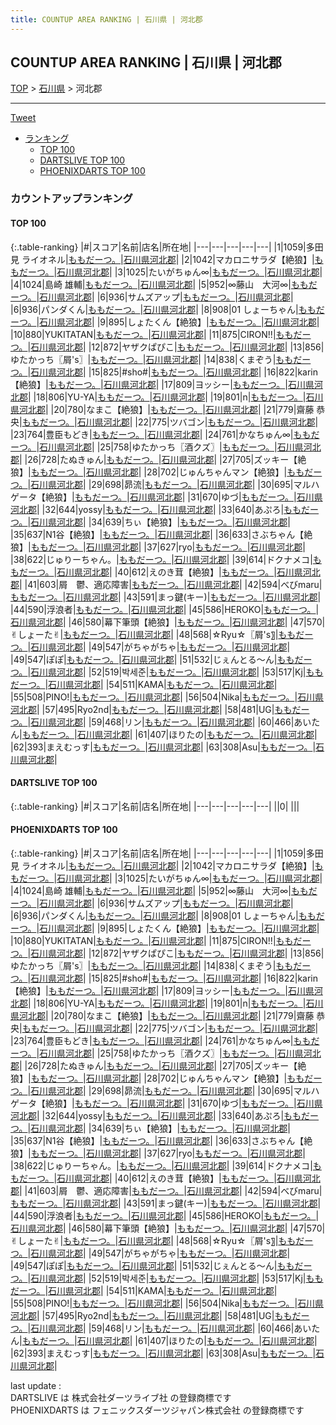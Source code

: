 ```yaml
---
title: COUNTUP AREA RANKING | 石川県 | 河北郡
---
```

## COUNTUP AREA RANKING | 石川県 | 河北郡

[TOP](/darts/rank/) > [石川県](/darts/rank/石川県/) > 河北郡

___

<a href="https://twitter.com/share?ref_src=twsrc%5Etfw" data-text="COUNTUP AREA RANKING | 石川県河北郡" class="twitter-share-button" data-hashtags="DARTSLIVE,PHOENIXDARTS,darts,ダーツ" data-show-count="false">Tweet</a>

* [ランキング](#カウントアップランキング)
    * [TOP 100](#top-100)
    * [DARTSLIVE TOP 100](#dartslive-top-100)
    * [PHOENIXDARTS TOP 100](#phoenixdarts-top-100)

### カウントアップランキング

#### TOP 100



{:.table-ranking}
|#|スコア|名前|店名|所在地|
|---|---|---|---|---|
|1|1059|<span class="rank-name-pd">多田見 ライオネル</span>|<a href="https://vs.phoenixdarts.com/jp/shop/shopDetailInfo/s_9361?s_seq=9361">ももだーつ。</a>|<a href="/darts/rank/石川県/河北郡">石川県河北郡</a>|
|2|1042|<span class="rank-name-pd">マカロニサラダ【絶狼】</span>|<a href="https://vs.phoenixdarts.com/jp/shop/shopDetailInfo/s_9361?s_seq=9361">ももだーつ。</a>|<a href="/darts/rank/石川県/河北郡">石川県河北郡</a>|
|3|1025|<span class="rank-name-pd">たいがちゅん∞</span>|<a href="https://vs.phoenixdarts.com/jp/shop/shopDetailInfo/s_9361?s_seq=9361">ももだーつ。</a>|<a href="/darts/rank/石川県/河北郡">石川県河北郡</a>|
|4|1024|<span class="rank-name-pd"><span class="pro-icon-pd"></span>島崎 雄輔</span>|<a href="https://vs.phoenixdarts.com/jp/shop/shopDetailInfo/s_9361?s_seq=9361">ももだーつ。</a>|<a href="/darts/rank/石川県/河北郡">石川県河北郡</a>|
|5|952|<span class="rank-name-pd">∞藤山　大河∞</span>|<a href="https://vs.phoenixdarts.com/jp/shop/shopDetailInfo/s_9361?s_seq=9361">ももだーつ。</a>|<a href="/darts/rank/石川県/河北郡">石川県河北郡</a>|
|6|936|<span class="rank-name-pd">サムズアップ</span>|<a href="https://vs.phoenixdarts.com/jp/shop/shopDetailInfo/s_9361?s_seq=9361">ももだーつ。</a>|<a href="/darts/rank/石川県/河北郡">石川県河北郡</a>|
|6|936|<span class="rank-name-pd">パンダくん</span>|<a href="https://vs.phoenixdarts.com/jp/shop/shopDetailInfo/s_9361?s_seq=9361">ももだーつ。</a>|<a href="/darts/rank/石川県/河北郡">石川県河北郡</a>|
|8|908|<span class="rank-name-pd">01 しょーちゃん</span>|<a href="https://vs.phoenixdarts.com/jp/shop/shopDetailInfo/s_9361?s_seq=9361">ももだーつ。</a>|<a href="/darts/rank/石川県/河北郡">石川県河北郡</a>|
|9|895|<span class="rank-name-pd">しょたくん【絶狼】</span>|<a href="https://vs.phoenixdarts.com/jp/shop/shopDetailInfo/s_9361?s_seq=9361">ももだーつ。</a>|<a href="/darts/rank/石川県/河北郡">石川県河北郡</a>|
|10|880|<span class="rank-name-pd">YUKITATAN</span>|<a href="https://vs.phoenixdarts.com/jp/shop/shopDetailInfo/s_9361?s_seq=9361">ももだーつ。</a>|<a href="/darts/rank/石川県/河北郡">石川県河北郡</a>|
|11|875|<span class="rank-name-pd">CIRON!!</span>|<a href="https://vs.phoenixdarts.com/jp/shop/shopDetailInfo/s_9361?s_seq=9361">ももだーつ。</a>|<a href="/darts/rank/石川県/河北郡">石川県河北郡</a>|
|12|872|<span class="rank-name-pd">ヤザクぱぴこ</span>|<a href="https://vs.phoenixdarts.com/jp/shop/shopDetailInfo/s_9361?s_seq=9361">ももだーつ。</a>|<a href="/darts/rank/石川県/河北郡">石川県河北郡</a>|
|13|856|<span class="rank-name-pd">ゆたかっち〖屑&#x27;s〗</span>|<a href="https://vs.phoenixdarts.com/jp/shop/shopDetailInfo/s_9361?s_seq=9361">ももだーつ。</a>|<a href="/darts/rank/石川県/河北郡">石川県河北郡</a>|
|14|838|<span class="rank-name-pd">くまぞう</span>|<a href="https://vs.phoenixdarts.com/jp/shop/shopDetailInfo/s_9361?s_seq=9361">ももだーつ。</a>|<a href="/darts/rank/石川県/河北郡">石川県河北郡</a>|
|15|825|<span class="rank-name-pd">#sho#</span>|<a href="https://vs.phoenixdarts.com/jp/shop/shopDetailInfo/s_9361?s_seq=9361">ももだーつ。</a>|<a href="/darts/rank/石川県/河北郡">石川県河北郡</a>|
|16|822|<span class="rank-name-pd">karin【絶狼】</span>|<a href="https://vs.phoenixdarts.com/jp/shop/shopDetailInfo/s_9361?s_seq=9361">ももだーつ。</a>|<a href="/darts/rank/石川県/河北郡">石川県河北郡</a>|
|17|809|<span class="rank-name-pd">ヨッシー</span>|<a href="https://vs.phoenixdarts.com/jp/shop/shopDetailInfo/s_9361?s_seq=9361">ももだーつ。</a>|<a href="/darts/rank/石川県/河北郡">石川県河北郡</a>|
|18|806|<span class="rank-name-pd">YU-YA</span>|<a href="https://vs.phoenixdarts.com/jp/shop/shopDetailInfo/s_9361?s_seq=9361">ももだーつ。</a>|<a href="/darts/rank/石川県/河北郡">石川県河北郡</a>|
|19|801|<span class="rank-name-pd">n</span>|<a href="https://vs.phoenixdarts.com/jp/shop/shopDetailInfo/s_9361?s_seq=9361">ももだーつ。</a>|<a href="/darts/rank/石川県/河北郡">石川県河北郡</a>|
|20|780|<span class="rank-name-pd">なまこ【絶狼】</span>|<a href="https://vs.phoenixdarts.com/jp/shop/shopDetailInfo/s_9361?s_seq=9361">ももだーつ。</a>|<a href="/darts/rank/石川県/河北郡">石川県河北郡</a>|
|21|779|<span class="rank-name-pd"><span class="pro-icon-pd"></span>齋藤 恭央</span>|<a href="https://vs.phoenixdarts.com/jp/shop/shopDetailInfo/s_9361?s_seq=9361">ももだーつ。</a>|<a href="/darts/rank/石川県/河北郡">石川県河北郡</a>|
|22|775|<span class="rank-name-pd">ツバゴン</span>|<a href="https://vs.phoenixdarts.com/jp/shop/shopDetailInfo/s_9361?s_seq=9361">ももだーつ。</a>|<a href="/darts/rank/石川県/河北郡">石川県河北郡</a>|
|23|764|<span class="rank-name-pd">豊臣もどき</span>|<a href="https://vs.phoenixdarts.com/jp/shop/shopDetailInfo/s_9361?s_seq=9361">ももだーつ。</a>|<a href="/darts/rank/石川県/河北郡">石川県河北郡</a>|
|24|761|<span class="rank-name-pd">かなちゅん∞</span>|<a href="https://vs.phoenixdarts.com/jp/shop/shopDetailInfo/s_9361?s_seq=9361">ももだーつ。</a>|<a href="/darts/rank/石川県/河北郡">石川県河北郡</a>|
|25|758|<span class="rank-name-pd">ゆたかっち〖酒クズ〗</span>|<a href="https://vs.phoenixdarts.com/jp/shop/shopDetailInfo/s_9361?s_seq=9361">ももだーつ。</a>|<a href="/darts/rank/石川県/河北郡">石川県河北郡</a>|
|26|728|<span class="rank-name-pd">たぬきゅん</span>|<a href="https://vs.phoenixdarts.com/jp/shop/shopDetailInfo/s_9361?s_seq=9361">ももだーつ。</a>|<a href="/darts/rank/石川県/河北郡">石川県河北郡</a>|
|27|705|<span class="rank-name-pd">ズッキー【絶狼】</span>|<a href="https://vs.phoenixdarts.com/jp/shop/shopDetailInfo/s_9361?s_seq=9361">ももだーつ。</a>|<a href="/darts/rank/石川県/河北郡">石川県河北郡</a>|
|28|702|<span class="rank-name-pd">じゅんちゃんマン【絶狼】</span>|<a href="https://vs.phoenixdarts.com/jp/shop/shopDetailInfo/s_9361?s_seq=9361">ももだーつ。</a>|<a href="/darts/rank/石川県/河北郡">石川県河北郡</a>|
|29|698|<span class="rank-name-pd">昴流</span>|<a href="https://vs.phoenixdarts.com/jp/shop/shopDetailInfo/s_9361?s_seq=9361">ももだーつ。</a>|<a href="/darts/rank/石川県/河北郡">石川県河北郡</a>|
|30|695|<span class="rank-name-pd">マルハゲータ【絶狼】</span>|<a href="https://vs.phoenixdarts.com/jp/shop/shopDetailInfo/s_9361?s_seq=9361">ももだーつ。</a>|<a href="/darts/rank/石川県/河北郡">石川県河北郡</a>|
|31|670|<span class="rank-name-pd">ゆづ</span>|<a href="https://vs.phoenixdarts.com/jp/shop/shopDetailInfo/s_9361?s_seq=9361">ももだーつ。</a>|<a href="/darts/rank/石川県/河北郡">石川県河北郡</a>|
|32|644|<span class="rank-name-pd">yossy</span>|<a href="https://vs.phoenixdarts.com/jp/shop/shopDetailInfo/s_9361?s_seq=9361">ももだーつ。</a>|<a href="/darts/rank/石川県/河北郡">石川県河北郡</a>|
|33|640|<span class="rank-name-pd">あぷろ</span>|<a href="https://vs.phoenixdarts.com/jp/shop/shopDetailInfo/s_9361?s_seq=9361">ももだーつ。</a>|<a href="/darts/rank/石川県/河北郡">石川県河北郡</a>|
|34|639|<span class="rank-name-pd">ちぃ【絶狼】</span>|<a href="https://vs.phoenixdarts.com/jp/shop/shopDetailInfo/s_9361?s_seq=9361">ももだーつ。</a>|<a href="/darts/rank/石川県/河北郡">石川県河北郡</a>|
|35|637|<span class="rank-name-pd">N1谷【絶狼】</span>|<a href="https://vs.phoenixdarts.com/jp/shop/shopDetailInfo/s_9361?s_seq=9361">ももだーつ。</a>|<a href="/darts/rank/石川県/河北郡">石川県河北郡</a>|
|36|633|<span class="rank-name-pd">さぶちゃん【絶狼】</span>|<a href="https://vs.phoenixdarts.com/jp/shop/shopDetailInfo/s_9361?s_seq=9361">ももだーつ。</a>|<a href="/darts/rank/石川県/河北郡">石川県河北郡</a>|
|37|627|<span class="rank-name-pd">ryo</span>|<a href="https://vs.phoenixdarts.com/jp/shop/shopDetailInfo/s_9361?s_seq=9361">ももだーつ。</a>|<a href="/darts/rank/石川県/河北郡">石川県河北郡</a>|
|38|622|<span class="rank-name-pd">じゅりーちゃん。</span>|<a href="https://vs.phoenixdarts.com/jp/shop/shopDetailInfo/s_9361?s_seq=9361">ももだーつ。</a>|<a href="/darts/rank/石川県/河北郡">石川県河北郡</a>|
|39|614|<span class="rank-name-pd">ドクナメコ</span>|<a href="https://vs.phoenixdarts.com/jp/shop/shopDetailInfo/s_9361?s_seq=9361">ももだーつ。</a>|<a href="/darts/rank/石川県/河北郡">石川県河北郡</a>|
|40|612|<span class="rank-name-pd">えのき茸【絶狼】</span>|<a href="https://vs.phoenixdarts.com/jp/shop/shopDetailInfo/s_9361?s_seq=9361">ももだーつ。</a>|<a href="/darts/rank/石川県/河北郡">石川県河北郡</a>|
|41|603|<span class="rank-name-pd">屑　鬱、適応障害</span>|<a href="https://vs.phoenixdarts.com/jp/shop/shopDetailInfo/s_9361?s_seq=9361">ももだーつ。</a>|<a href="/darts/rank/石川県/河北郡">石川県河北郡</a>|
|42|594|<span class="rank-name-pd">べびmaru</span>|<a href="https://vs.phoenixdarts.com/jp/shop/shopDetailInfo/s_9361?s_seq=9361">ももだーつ。</a>|<a href="/darts/rank/石川県/河北郡">石川県河北郡</a>|
|43|591|<span class="rank-name-pd">まっ鍵(キー)</span>|<a href="https://vs.phoenixdarts.com/jp/shop/shopDetailInfo/s_9361?s_seq=9361">ももだーつ。</a>|<a href="/darts/rank/石川県/河北郡">石川県河北郡</a>|
|44|590|<span class="rank-name-pd">浮浪者</span>|<a href="https://vs.phoenixdarts.com/jp/shop/shopDetailInfo/s_9361?s_seq=9361">ももだーつ。</a>|<a href="/darts/rank/石川県/河北郡">石川県河北郡</a>|
|45|586|<span class="rank-name-pd">HEROKO</span>|<a href="https://vs.phoenixdarts.com/jp/shop/shopDetailInfo/s_9361?s_seq=9361">ももだーつ。</a>|<a href="/darts/rank/石川県/河北郡">石川県河北郡</a>|
|46|580|<span class="rank-name-pd">幕下筆頭【絶狼】</span>|<a href="https://vs.phoenixdarts.com/jp/shop/shopDetailInfo/s_9361?s_seq=9361">ももだーつ。</a>|<a href="/darts/rank/石川県/河北郡">石川県河北郡</a>|
|47|570|<span class="rank-name-pd">✌︎しょーた✌︎</span>|<a href="https://vs.phoenixdarts.com/jp/shop/shopDetailInfo/s_9361?s_seq=9361">ももだーつ。</a>|<a href="/darts/rank/石川県/河北郡">石川県河北郡</a>|
|48|568|<span class="rank-name-pd">☆Ryu☆〖屑&#x27;s〗</span>|<a href="https://vs.phoenixdarts.com/jp/shop/shopDetailInfo/s_9361?s_seq=9361">ももだーつ。</a>|<a href="/darts/rank/石川県/河北郡">石川県河北郡</a>|
|49|547|<span class="rank-name-pd">がちゃがちゃ</span>|<a href="https://vs.phoenixdarts.com/jp/shop/shopDetailInfo/s_9361?s_seq=9361">ももだーつ。</a>|<a href="/darts/rank/石川県/河北郡">石川県河北郡</a>|
|49|547|<span class="rank-name-pd">ぽぽ</span>|<a href="https://vs.phoenixdarts.com/jp/shop/shopDetailInfo/s_9361?s_seq=9361">ももだーつ。</a>|<a href="/darts/rank/石川県/河北郡">石川県河北郡</a>|
|51|532|<span class="rank-name-pd">じぇんとる～ん</span>|<a href="https://vs.phoenixdarts.com/jp/shop/shopDetailInfo/s_9361?s_seq=9361">ももだーつ。</a>|<a href="/darts/rank/石川県/河北郡">石川県河北郡</a>|
|52|519|<span class="rank-name-pd">박세준</span>|<a href="https://vs.phoenixdarts.com/jp/shop/shopDetailInfo/s_9361?s_seq=9361">ももだーつ。</a>|<a href="/darts/rank/石川県/河北郡">石川県河北郡</a>|
|53|517|<span class="rank-name-pd">Kj</span>|<a href="https://vs.phoenixdarts.com/jp/shop/shopDetailInfo/s_9361?s_seq=9361">ももだーつ。</a>|<a href="/darts/rank/石川県/河北郡">石川県河北郡</a>|
|54|511|<span class="rank-name-pd">KAMA</span>|<a href="https://vs.phoenixdarts.com/jp/shop/shopDetailInfo/s_9361?s_seq=9361">ももだーつ。</a>|<a href="/darts/rank/石川県/河北郡">石川県河北郡</a>|
|55|508|<span class="rank-name-pd">PINO!</span>|<a href="https://vs.phoenixdarts.com/jp/shop/shopDetailInfo/s_9361?s_seq=9361">ももだーつ。</a>|<a href="/darts/rank/石川県/河北郡">石川県河北郡</a>|
|56|504|<span class="rank-name-pd">Nika</span>|<a href="https://vs.phoenixdarts.com/jp/shop/shopDetailInfo/s_9361?s_seq=9361">ももだーつ。</a>|<a href="/darts/rank/石川県/河北郡">石川県河北郡</a>|
|57|495|<span class="rank-name-pd">Ryo2nd</span>|<a href="https://vs.phoenixdarts.com/jp/shop/shopDetailInfo/s_9361?s_seq=9361">ももだーつ。</a>|<a href="/darts/rank/石川県/河北郡">石川県河北郡</a>|
|58|481|<span class="rank-name-pd">UG</span>|<a href="https://vs.phoenixdarts.com/jp/shop/shopDetailInfo/s_9361?s_seq=9361">ももだーつ。</a>|<a href="/darts/rank/石川県/河北郡">石川県河北郡</a>|
|59|468|<span class="rank-name-pd">リン</span>|<a href="https://vs.phoenixdarts.com/jp/shop/shopDetailInfo/s_9361?s_seq=9361">ももだーつ。</a>|<a href="/darts/rank/石川県/河北郡">石川県河北郡</a>|
|60|466|<span class="rank-name-pd">あいたん</span>|<a href="https://vs.phoenixdarts.com/jp/shop/shopDetailInfo/s_9361?s_seq=9361">ももだーつ。</a>|<a href="/darts/rank/石川県/河北郡">石川県河北郡</a>|
|61|407|<span class="rank-name-pd">ほりたの</span>|<a href="https://vs.phoenixdarts.com/jp/shop/shopDetailInfo/s_9361?s_seq=9361">ももだーつ。</a>|<a href="/darts/rank/石川県/河北郡">石川県河北郡</a>|
|62|393|<span class="rank-name-pd">まえむっす</span>|<a href="https://vs.phoenixdarts.com/jp/shop/shopDetailInfo/s_9361?s_seq=9361">ももだーつ。</a>|<a href="/darts/rank/石川県/河北郡">石川県河北郡</a>|
|63|308|<span class="rank-name-pd">Asu</span>|<a href="https://vs.phoenixdarts.com/jp/shop/shopDetailInfo/s_9361?s_seq=9361">ももだーつ。</a>|<a href="/darts/rank/石川県/河北郡">石川県河北郡</a>|


#### DARTSLIVE TOP 100



{:.table-ranking}
|#|スコア|名前|店名|所在地|
|---|---|---|---|---|
||0|<span class="rank-name-dl"> </span>|<a href=""></a>|<a href="/darts/rank//"></a>|


#### PHOENIXDARTS TOP 100



{:.table-ranking}
|#|スコア|名前|店名|所在地|
|---|---|---|---|---|
|1|1059|<span class="rank-name-pd">多田見 ライオネル</span>|<a href="https://vs.phoenixdarts.com/jp/shop/shopDetailInfo/s_9361?s_seq=9361">ももだーつ。</a>|<a href="/darts/rank/石川県/河北郡">石川県河北郡</a>|
|2|1042|<span class="rank-name-pd">マカロニサラダ【絶狼】</span>|<a href="https://vs.phoenixdarts.com/jp/shop/shopDetailInfo/s_9361?s_seq=9361">ももだーつ。</a>|<a href="/darts/rank/石川県/河北郡">石川県河北郡</a>|
|3|1025|<span class="rank-name-pd">たいがちゅん∞</span>|<a href="https://vs.phoenixdarts.com/jp/shop/shopDetailInfo/s_9361?s_seq=9361">ももだーつ。</a>|<a href="/darts/rank/石川県/河北郡">石川県河北郡</a>|
|4|1024|<span class="rank-name-pd"><span class="pro-icon-pd"></span>島崎 雄輔</span>|<a href="https://vs.phoenixdarts.com/jp/shop/shopDetailInfo/s_9361?s_seq=9361">ももだーつ。</a>|<a href="/darts/rank/石川県/河北郡">石川県河北郡</a>|
|5|952|<span class="rank-name-pd">∞藤山　大河∞</span>|<a href="https://vs.phoenixdarts.com/jp/shop/shopDetailInfo/s_9361?s_seq=9361">ももだーつ。</a>|<a href="/darts/rank/石川県/河北郡">石川県河北郡</a>|
|6|936|<span class="rank-name-pd">サムズアップ</span>|<a href="https://vs.phoenixdarts.com/jp/shop/shopDetailInfo/s_9361?s_seq=9361">ももだーつ。</a>|<a href="/darts/rank/石川県/河北郡">石川県河北郡</a>|
|6|936|<span class="rank-name-pd">パンダくん</span>|<a href="https://vs.phoenixdarts.com/jp/shop/shopDetailInfo/s_9361?s_seq=9361">ももだーつ。</a>|<a href="/darts/rank/石川県/河北郡">石川県河北郡</a>|
|8|908|<span class="rank-name-pd">01 しょーちゃん</span>|<a href="https://vs.phoenixdarts.com/jp/shop/shopDetailInfo/s_9361?s_seq=9361">ももだーつ。</a>|<a href="/darts/rank/石川県/河北郡">石川県河北郡</a>|
|9|895|<span class="rank-name-pd">しょたくん【絶狼】</span>|<a href="https://vs.phoenixdarts.com/jp/shop/shopDetailInfo/s_9361?s_seq=9361">ももだーつ。</a>|<a href="/darts/rank/石川県/河北郡">石川県河北郡</a>|
|10|880|<span class="rank-name-pd">YUKITATAN</span>|<a href="https://vs.phoenixdarts.com/jp/shop/shopDetailInfo/s_9361?s_seq=9361">ももだーつ。</a>|<a href="/darts/rank/石川県/河北郡">石川県河北郡</a>|
|11|875|<span class="rank-name-pd">CIRON!!</span>|<a href="https://vs.phoenixdarts.com/jp/shop/shopDetailInfo/s_9361?s_seq=9361">ももだーつ。</a>|<a href="/darts/rank/石川県/河北郡">石川県河北郡</a>|
|12|872|<span class="rank-name-pd">ヤザクぱぴこ</span>|<a href="https://vs.phoenixdarts.com/jp/shop/shopDetailInfo/s_9361?s_seq=9361">ももだーつ。</a>|<a href="/darts/rank/石川県/河北郡">石川県河北郡</a>|
|13|856|<span class="rank-name-pd">ゆたかっち〖屑&#x27;s〗</span>|<a href="https://vs.phoenixdarts.com/jp/shop/shopDetailInfo/s_9361?s_seq=9361">ももだーつ。</a>|<a href="/darts/rank/石川県/河北郡">石川県河北郡</a>|
|14|838|<span class="rank-name-pd">くまぞう</span>|<a href="https://vs.phoenixdarts.com/jp/shop/shopDetailInfo/s_9361?s_seq=9361">ももだーつ。</a>|<a href="/darts/rank/石川県/河北郡">石川県河北郡</a>|
|15|825|<span class="rank-name-pd">#sho#</span>|<a href="https://vs.phoenixdarts.com/jp/shop/shopDetailInfo/s_9361?s_seq=9361">ももだーつ。</a>|<a href="/darts/rank/石川県/河北郡">石川県河北郡</a>|
|16|822|<span class="rank-name-pd">karin【絶狼】</span>|<a href="https://vs.phoenixdarts.com/jp/shop/shopDetailInfo/s_9361?s_seq=9361">ももだーつ。</a>|<a href="/darts/rank/石川県/河北郡">石川県河北郡</a>|
|17|809|<span class="rank-name-pd">ヨッシー</span>|<a href="https://vs.phoenixdarts.com/jp/shop/shopDetailInfo/s_9361?s_seq=9361">ももだーつ。</a>|<a href="/darts/rank/石川県/河北郡">石川県河北郡</a>|
|18|806|<span class="rank-name-pd">YU-YA</span>|<a href="https://vs.phoenixdarts.com/jp/shop/shopDetailInfo/s_9361?s_seq=9361">ももだーつ。</a>|<a href="/darts/rank/石川県/河北郡">石川県河北郡</a>|
|19|801|<span class="rank-name-pd">n</span>|<a href="https://vs.phoenixdarts.com/jp/shop/shopDetailInfo/s_9361?s_seq=9361">ももだーつ。</a>|<a href="/darts/rank/石川県/河北郡">石川県河北郡</a>|
|20|780|<span class="rank-name-pd">なまこ【絶狼】</span>|<a href="https://vs.phoenixdarts.com/jp/shop/shopDetailInfo/s_9361?s_seq=9361">ももだーつ。</a>|<a href="/darts/rank/石川県/河北郡">石川県河北郡</a>|
|21|779|<span class="rank-name-pd"><span class="pro-icon-pd"></span>齋藤 恭央</span>|<a href="https://vs.phoenixdarts.com/jp/shop/shopDetailInfo/s_9361?s_seq=9361">ももだーつ。</a>|<a href="/darts/rank/石川県/河北郡">石川県河北郡</a>|
|22|775|<span class="rank-name-pd">ツバゴン</span>|<a href="https://vs.phoenixdarts.com/jp/shop/shopDetailInfo/s_9361?s_seq=9361">ももだーつ。</a>|<a href="/darts/rank/石川県/河北郡">石川県河北郡</a>|
|23|764|<span class="rank-name-pd">豊臣もどき</span>|<a href="https://vs.phoenixdarts.com/jp/shop/shopDetailInfo/s_9361?s_seq=9361">ももだーつ。</a>|<a href="/darts/rank/石川県/河北郡">石川県河北郡</a>|
|24|761|<span class="rank-name-pd">かなちゅん∞</span>|<a href="https://vs.phoenixdarts.com/jp/shop/shopDetailInfo/s_9361?s_seq=9361">ももだーつ。</a>|<a href="/darts/rank/石川県/河北郡">石川県河北郡</a>|
|25|758|<span class="rank-name-pd">ゆたかっち〖酒クズ〗</span>|<a href="https://vs.phoenixdarts.com/jp/shop/shopDetailInfo/s_9361?s_seq=9361">ももだーつ。</a>|<a href="/darts/rank/石川県/河北郡">石川県河北郡</a>|
|26|728|<span class="rank-name-pd">たぬきゅん</span>|<a href="https://vs.phoenixdarts.com/jp/shop/shopDetailInfo/s_9361?s_seq=9361">ももだーつ。</a>|<a href="/darts/rank/石川県/河北郡">石川県河北郡</a>|
|27|705|<span class="rank-name-pd">ズッキー【絶狼】</span>|<a href="https://vs.phoenixdarts.com/jp/shop/shopDetailInfo/s_9361?s_seq=9361">ももだーつ。</a>|<a href="/darts/rank/石川県/河北郡">石川県河北郡</a>|
|28|702|<span class="rank-name-pd">じゅんちゃんマン【絶狼】</span>|<a href="https://vs.phoenixdarts.com/jp/shop/shopDetailInfo/s_9361?s_seq=9361">ももだーつ。</a>|<a href="/darts/rank/石川県/河北郡">石川県河北郡</a>|
|29|698|<span class="rank-name-pd">昴流</span>|<a href="https://vs.phoenixdarts.com/jp/shop/shopDetailInfo/s_9361?s_seq=9361">ももだーつ。</a>|<a href="/darts/rank/石川県/河北郡">石川県河北郡</a>|
|30|695|<span class="rank-name-pd">マルハゲータ【絶狼】</span>|<a href="https://vs.phoenixdarts.com/jp/shop/shopDetailInfo/s_9361?s_seq=9361">ももだーつ。</a>|<a href="/darts/rank/石川県/河北郡">石川県河北郡</a>|
|31|670|<span class="rank-name-pd">ゆづ</span>|<a href="https://vs.phoenixdarts.com/jp/shop/shopDetailInfo/s_9361?s_seq=9361">ももだーつ。</a>|<a href="/darts/rank/石川県/河北郡">石川県河北郡</a>|
|32|644|<span class="rank-name-pd">yossy</span>|<a href="https://vs.phoenixdarts.com/jp/shop/shopDetailInfo/s_9361?s_seq=9361">ももだーつ。</a>|<a href="/darts/rank/石川県/河北郡">石川県河北郡</a>|
|33|640|<span class="rank-name-pd">あぷろ</span>|<a href="https://vs.phoenixdarts.com/jp/shop/shopDetailInfo/s_9361?s_seq=9361">ももだーつ。</a>|<a href="/darts/rank/石川県/河北郡">石川県河北郡</a>|
|34|639|<span class="rank-name-pd">ちぃ【絶狼】</span>|<a href="https://vs.phoenixdarts.com/jp/shop/shopDetailInfo/s_9361?s_seq=9361">ももだーつ。</a>|<a href="/darts/rank/石川県/河北郡">石川県河北郡</a>|
|35|637|<span class="rank-name-pd">N1谷【絶狼】</span>|<a href="https://vs.phoenixdarts.com/jp/shop/shopDetailInfo/s_9361?s_seq=9361">ももだーつ。</a>|<a href="/darts/rank/石川県/河北郡">石川県河北郡</a>|
|36|633|<span class="rank-name-pd">さぶちゃん【絶狼】</span>|<a href="https://vs.phoenixdarts.com/jp/shop/shopDetailInfo/s_9361?s_seq=9361">ももだーつ。</a>|<a href="/darts/rank/石川県/河北郡">石川県河北郡</a>|
|37|627|<span class="rank-name-pd">ryo</span>|<a href="https://vs.phoenixdarts.com/jp/shop/shopDetailInfo/s_9361?s_seq=9361">ももだーつ。</a>|<a href="/darts/rank/石川県/河北郡">石川県河北郡</a>|
|38|622|<span class="rank-name-pd">じゅりーちゃん。</span>|<a href="https://vs.phoenixdarts.com/jp/shop/shopDetailInfo/s_9361?s_seq=9361">ももだーつ。</a>|<a href="/darts/rank/石川県/河北郡">石川県河北郡</a>|
|39|614|<span class="rank-name-pd">ドクナメコ</span>|<a href="https://vs.phoenixdarts.com/jp/shop/shopDetailInfo/s_9361?s_seq=9361">ももだーつ。</a>|<a href="/darts/rank/石川県/河北郡">石川県河北郡</a>|
|40|612|<span class="rank-name-pd">えのき茸【絶狼】</span>|<a href="https://vs.phoenixdarts.com/jp/shop/shopDetailInfo/s_9361?s_seq=9361">ももだーつ。</a>|<a href="/darts/rank/石川県/河北郡">石川県河北郡</a>|
|41|603|<span class="rank-name-pd">屑　鬱、適応障害</span>|<a href="https://vs.phoenixdarts.com/jp/shop/shopDetailInfo/s_9361?s_seq=9361">ももだーつ。</a>|<a href="/darts/rank/石川県/河北郡">石川県河北郡</a>|
|42|594|<span class="rank-name-pd">べびmaru</span>|<a href="https://vs.phoenixdarts.com/jp/shop/shopDetailInfo/s_9361?s_seq=9361">ももだーつ。</a>|<a href="/darts/rank/石川県/河北郡">石川県河北郡</a>|
|43|591|<span class="rank-name-pd">まっ鍵(キー)</span>|<a href="https://vs.phoenixdarts.com/jp/shop/shopDetailInfo/s_9361?s_seq=9361">ももだーつ。</a>|<a href="/darts/rank/石川県/河北郡">石川県河北郡</a>|
|44|590|<span class="rank-name-pd">浮浪者</span>|<a href="https://vs.phoenixdarts.com/jp/shop/shopDetailInfo/s_9361?s_seq=9361">ももだーつ。</a>|<a href="/darts/rank/石川県/河北郡">石川県河北郡</a>|
|45|586|<span class="rank-name-pd">HEROKO</span>|<a href="https://vs.phoenixdarts.com/jp/shop/shopDetailInfo/s_9361?s_seq=9361">ももだーつ。</a>|<a href="/darts/rank/石川県/河北郡">石川県河北郡</a>|
|46|580|<span class="rank-name-pd">幕下筆頭【絶狼】</span>|<a href="https://vs.phoenixdarts.com/jp/shop/shopDetailInfo/s_9361?s_seq=9361">ももだーつ。</a>|<a href="/darts/rank/石川県/河北郡">石川県河北郡</a>|
|47|570|<span class="rank-name-pd">✌︎しょーた✌︎</span>|<a href="https://vs.phoenixdarts.com/jp/shop/shopDetailInfo/s_9361?s_seq=9361">ももだーつ。</a>|<a href="/darts/rank/石川県/河北郡">石川県河北郡</a>|
|48|568|<span class="rank-name-pd">☆Ryu☆〖屑&#x27;s〗</span>|<a href="https://vs.phoenixdarts.com/jp/shop/shopDetailInfo/s_9361?s_seq=9361">ももだーつ。</a>|<a href="/darts/rank/石川県/河北郡">石川県河北郡</a>|
|49|547|<span class="rank-name-pd">がちゃがちゃ</span>|<a href="https://vs.phoenixdarts.com/jp/shop/shopDetailInfo/s_9361?s_seq=9361">ももだーつ。</a>|<a href="/darts/rank/石川県/河北郡">石川県河北郡</a>|
|49|547|<span class="rank-name-pd">ぽぽ</span>|<a href="https://vs.phoenixdarts.com/jp/shop/shopDetailInfo/s_9361?s_seq=9361">ももだーつ。</a>|<a href="/darts/rank/石川県/河北郡">石川県河北郡</a>|
|51|532|<span class="rank-name-pd">じぇんとる～ん</span>|<a href="https://vs.phoenixdarts.com/jp/shop/shopDetailInfo/s_9361?s_seq=9361">ももだーつ。</a>|<a href="/darts/rank/石川県/河北郡">石川県河北郡</a>|
|52|519|<span class="rank-name-pd">박세준</span>|<a href="https://vs.phoenixdarts.com/jp/shop/shopDetailInfo/s_9361?s_seq=9361">ももだーつ。</a>|<a href="/darts/rank/石川県/河北郡">石川県河北郡</a>|
|53|517|<span class="rank-name-pd">Kj</span>|<a href="https://vs.phoenixdarts.com/jp/shop/shopDetailInfo/s_9361?s_seq=9361">ももだーつ。</a>|<a href="/darts/rank/石川県/河北郡">石川県河北郡</a>|
|54|511|<span class="rank-name-pd">KAMA</span>|<a href="https://vs.phoenixdarts.com/jp/shop/shopDetailInfo/s_9361?s_seq=9361">ももだーつ。</a>|<a href="/darts/rank/石川県/河北郡">石川県河北郡</a>|
|55|508|<span class="rank-name-pd">PINO!</span>|<a href="https://vs.phoenixdarts.com/jp/shop/shopDetailInfo/s_9361?s_seq=9361">ももだーつ。</a>|<a href="/darts/rank/石川県/河北郡">石川県河北郡</a>|
|56|504|<span class="rank-name-pd">Nika</span>|<a href="https://vs.phoenixdarts.com/jp/shop/shopDetailInfo/s_9361?s_seq=9361">ももだーつ。</a>|<a href="/darts/rank/石川県/河北郡">石川県河北郡</a>|
|57|495|<span class="rank-name-pd">Ryo2nd</span>|<a href="https://vs.phoenixdarts.com/jp/shop/shopDetailInfo/s_9361?s_seq=9361">ももだーつ。</a>|<a href="/darts/rank/石川県/河北郡">石川県河北郡</a>|
|58|481|<span class="rank-name-pd">UG</span>|<a href="https://vs.phoenixdarts.com/jp/shop/shopDetailInfo/s_9361?s_seq=9361">ももだーつ。</a>|<a href="/darts/rank/石川県/河北郡">石川県河北郡</a>|
|59|468|<span class="rank-name-pd">リン</span>|<a href="https://vs.phoenixdarts.com/jp/shop/shopDetailInfo/s_9361?s_seq=9361">ももだーつ。</a>|<a href="/darts/rank/石川県/河北郡">石川県河北郡</a>|
|60|466|<span class="rank-name-pd">あいたん</span>|<a href="https://vs.phoenixdarts.com/jp/shop/shopDetailInfo/s_9361?s_seq=9361">ももだーつ。</a>|<a href="/darts/rank/石川県/河北郡">石川県河北郡</a>|
|61|407|<span class="rank-name-pd">ほりたの</span>|<a href="https://vs.phoenixdarts.com/jp/shop/shopDetailInfo/s_9361?s_seq=9361">ももだーつ。</a>|<a href="/darts/rank/石川県/河北郡">石川県河北郡</a>|
|62|393|<span class="rank-name-pd">まえむっす</span>|<a href="https://vs.phoenixdarts.com/jp/shop/shopDetailInfo/s_9361?s_seq=9361">ももだーつ。</a>|<a href="/darts/rank/石川県/河北郡">石川県河北郡</a>|
|63|308|<span class="rank-name-pd">Asu</span>|<a href="https://vs.phoenixdarts.com/jp/shop/shopDetailInfo/s_9361?s_seq=9361">ももだーつ。</a>|<a href="/darts/rank/石川県/河北郡">石川県河北郡</a>|


<div class="footer border-top border-gray-light mt-5 pt-3 text-right text-gray">
    last update : <span style="font-weight: italic" id="foot_last_modified"></span><br />
    DARTSLIVE は 株式会社ダーツライブ社 の登録商標です<br />
    PHOENIXDARTS は フェニックスダーツジャパン株式会社 の登録商標です<br />
</div>

<script src="https://cdnjs.cloudflare.com/ajax/libs/jquery.tablesorter/2.31.3/js/jquery.tablesorter.min.js" integrity="sha512-qzgd5cYSZcosqpzpn7zF2ZId8f/8CHmFKZ8j7mU4OUXTNRd5g+ZHBPsgKEwoqxCtdQvExE5LprwwPAgoicguNg==" crossorigin="anonymous" referrerpolicy="no-referrer"></script>
<link rel="stylesheet" href="https://cdnjs.cloudflare.com/ajax/libs/jquery.tablesorter/2.31.3/css/theme.default.min.css" integrity="sha512-wghhOJkjQX0Lh3NSWvNKeZ0ZpNn+SPVXX1Qyc9OCaogADktxrBiBdKGDoqVUOyhStvMBmJQ8ZdMHiR3wuEq8+w==" crossorigin="anonymous" referrerpolicy="no-referrer" />
<script>
$(function() {
    $(".table-ranking").tablesorter({sortList:[[0, 0]]});
    $("#foot_last_modified").text(formatDate(new Date(document.lastModified), 'yyyy-MM-dd HH:mm:ss'));
});
</script>

<script async src="https://platform.twitter.com/widgets.js" charset="utf-8"></script>